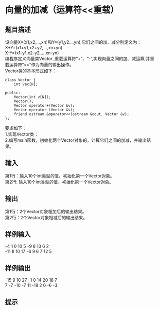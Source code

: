 # 向量的加减（运算符<<重载）  
  
## 题目描述  
设向量X=(x1,x2,…,xn)和Y=(y1,y2…,yn),它们之间的加、减分别定义为：  
  X+Y=(x1+y1,x2+y2,…,xn+yn)  
  X-Y=(x1-y1,x2-y2,…,xn-yn)  
编程序定义向量类Vector ,重载运算符“+”、“-”,实现向量之间的加、减运算;并重载运算符”<<”作为向量的输出操作。  
Vector类的基本形式如下：  
```  
class Vector {  
    int vec[N];  
  
public:  
    Vector(int v[N]);  
    Vector();  
    Vector operator+(Vector &v);  
    Vector operator-(Vector &v);  
    friend ostream &operator<<(ostream &cout, Vector &v);  
};  
```  
要求如下：  
1.实现Vector类；  
2.编写main函数，初始化两个Vector对象的，计算它们之间的加减，并输出结果。  
## 输入  
第1行：输入10个int类型的值，初始化第一个Vector对象。  
第2行: 输入10个int类型的值，初始化第一个Vector对象。  
## 输出  
第1行：2个Vector对象相加后的输出结果。  
第2行：2个Vector对象相减后的输出结果。  
## 样例输入  
-4 1 0 10 5 -9 8 13 6 2  
-11 8 10 17 -6 9 6 7 12 5  
## 样例输出  
-15 9 10 27 -1 0 14 20 18 7  
7 -7 -10 -7 11 -18 2 6 -6 -3  
## 提示  
  
